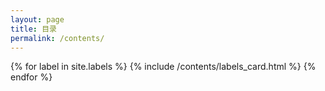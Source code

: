 ```yaml
---
layout: page
title: 目录
permalink: /contents/
---
```


<div class="post-list" itemscope="" itemtype="http://schema.org/Blog">
    {% for label in site.labels %}
    {% include /contents/labels_card.html %}
    {% endfor %}
</div>